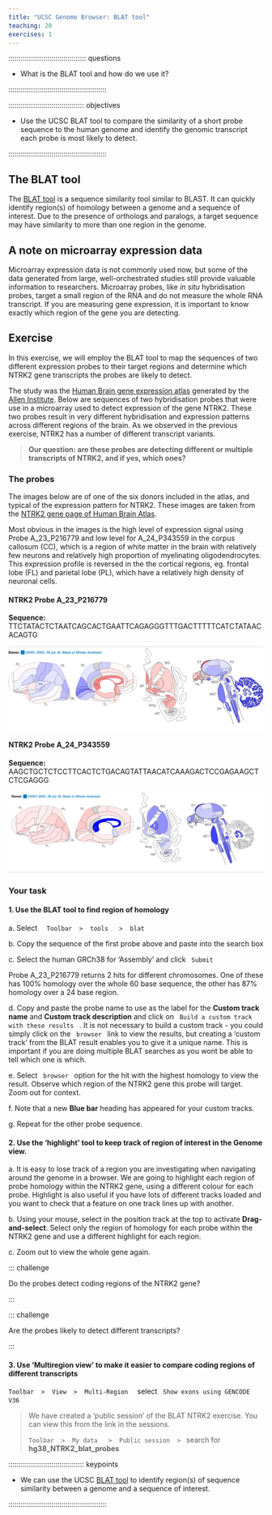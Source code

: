 ```yaml
---
title: "UCSC Genome Browser: BLAT tool"
teaching: 20
exercises: 1
---
```


:::::::::::::::::::::::::::::::::::::: questions 

- What is the BLAT tool and how do we use it?

::::::::::::::::::::::::::::::::::::::::::::::::

::::::::::::::::::::::::::::::::::::: objectives

- Use the UCSC BLAT tool to compare the similarity of a short probe sequence to the 
human genome and identify the genomic transcript each probe is most likely to detect.

::::::::::::::::::::::::::::::::::::::::::::::::

## The BLAT tool

The [BLAT tool](https://genome.ucsc.edu/FAQ/FAQblat.html) is a sequence similarity 
tool similar to BLAST. It can quickly identify region(s) of homology between a genome 
and a sequence of interest. Due to the presence of orthologs and paralogs, a target sequence 
may have similarity to more than one region in the genome. 

## A note on microarray expression data

Microarray expression data is not commonly used now, but some of the data generated from 
large, well-orchestrated studies still provide valuable information to researchers. 
Microarray probes, like *in situ* hybridisation probes, target a small region of the RNA 
and do not measure the whole RNA transcript. If you are measuring gene expression, it is 
important to know exactly which region of the gene you are detecting. 

## Exercise

In this exercise, we will employ the BLAT tool to map the sequences of two different expression probes 
to their target regions and determine which NTRK2 gene transcripts the probes are likely to detect.

The study was the [Human Brain gene expression atlas](http://human.brain-map.org/) 
generated by the [Allen Institute](https://alleninstitute.org/about/). 
Below are sequences of two hybridisation probes that were use in a microarray 
used to detect expression of the gene NTRK2. These two probes result in very different 
hybridisation and expression patterns across different regions of the brain. 
As we observed in the previous exercise, NTRK2 has a number of different transcript variants. 

> **Our question: are these probes are detecting different or multiple transcripts of NTRK2, and if yes, which ones?**

### The probes

The images below are of one of the six donors included in the atlas, and typical 
of the expression pattern for NTRK2. These images are taken from the 
[NTRK2 gene page of Human Brain Atlas](http://human.brain-map.org/microarray/gene/show/4884).

Most obvious in the images is the high level of expression signal using Probe A_23_P216779 
and low level for A_24_P343559 in the corpus callosum (CC), which is a region of white matter 
in the brain with relatively few neurons and relatively high proportion of myelinating oligodendrocytes. 
This expression profile is reversed in the the cortical regions, eg. frontal lobe (FL) and parietal lobe (PL), 
which have a relatively high density of neuronal cells.

#### NTRK2 Probe A_23_P216779

**Sequence:** TTCTATACTCTAATCAGCACTGAATTCAGAGGGTTTGACTTTTTCATCTATAACACAGTG

![Z score of expression level in Human brain (blue = low expression, red = high expression)](episodes/fig/05BLAT_ProbeA23_ABA_P216779.png)

#### NTRK2 Probe A_24_P343559 

**Sequence:** AAGCTGCTCTCCTTCACTCTGACAGTATTAACATCAAAGACTCCGAGAAGCTCTCGAGGG

![Z score of expression level in Human brain (blue = low expression, red = high expression)](episodes/fig/05BLAT_ProbeA24_ABA_P343559.png)

### Your task

#### 1. Use the BLAT tool to find region of homology

a. Select  `  Toolbar  >  tools   >  blat`

b. Copy the sequence of the first probe above and paste into the search box

c. Select the human GRCh38 for ‘Assembly’ and click  `  Submit  `
  
  Probe A_23_P216779 returns 2 hits for different chromosomes. 
  One of these has 100% homology over the whole 60 base sequence, 
  the other has 87% homology over a 24 base region.
  
d. Copy and paste the probe name to use as the label for the **Custom track name** and **Custom track description** 
and click on  `  Build a custom track with these results  `  . 
It is not necessary to build a custom track - you could simply click on 
the  `  browser  `  link to view the results, but creating a ‘custom track’ from 
the BLAT result enables you to give it a unique name. This is important if you 
are doing multiple BLAT searches as you wont be able to tell which one is which.

e. Select  `  browser  `  option for the hit with the highest homology to view the result. 
Observe which region of the NTRK2 gene this probe will target. Zoom out for context.

f. Note that a new **Blue bar** heading has appeared for your custom tracks.

g. Repeat for the other probe sequence.

#### 2. Use the ‘highlight’ tool to keep track of region of interest in the Genome view.

a. It is easy to lose track of a region you are investigating when navigating around the 
genome in a browser. We are going to highlight each region of probe homology within the NTRK2 gene, 
using a different colour for each probe. Highlight is also useful if you have lots of different tracks 
loaded and you want to check that a feature on one track lines up with another.

b. Using your mouse, select in the position track at the top to activate **Drag-and-select**. 
Select only the region of homology for each probe within the NTRK2 gene and use a different highlight for each region. 

c. Zoom out to view the whole gene again.

::: challenge

Do the probes detect coding regions of the NTRK2 gene?

:::

::: challenge

Are the probes likely to detect different transcripts?

:::


#### 3. Use ‘Multiregion view’ to make it easier to compare coding regions of different transcripts

`Toolbar  >  View  >  Multi-Region  `  select  `  Show exons using GENCODE V36  `

>
> We have created a ‘public session’ of the BLAT NTRK2 exercise. You can view this from the link in the sessions.
>
> ` Toolbar  >  My data   >  Public session  >  `  search for **hg38_NTRK2_blat_probes**
>


::::::::::::::::::::::::::::::::::::: keypoints 

- We can use the UCSC [BLAT tool](https://genome.ucsc.edu/FAQ/FAQblat.html) to 
identify region(s) of sequence similarity between a genome 
and a sequence of interest.

::::::::::::::::::::::::::::::::::::::::::::::::

